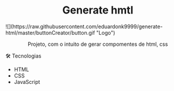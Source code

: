 <h1 align="center">Generate hmtl</h1>
![](https://raw.githubusercontent.com/eduardonk9999/generate-html/master/buttonCreator/button.gif "Logo") 

<p align="center">Projeto, com o intuito de gerar compomentes de html, css</p>


🛠 Tecnologias
- HTML
- CSS
- JavaScript
